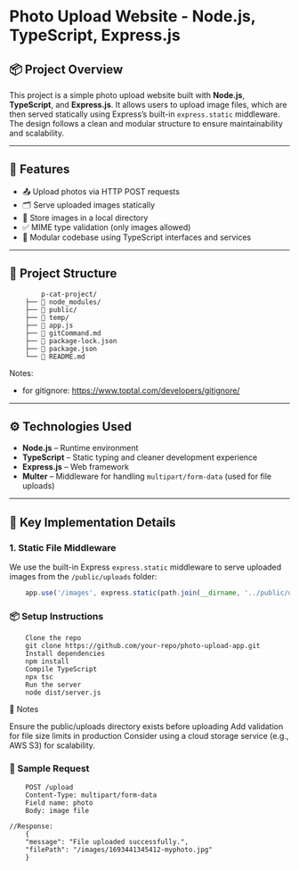 
# Photo Upload Website - Node.js, TypeScript, Express.js

## 📦 Project Overview

This project is a simple photo upload website built with **Node.js**, **TypeScript**, and **Express.js**. It allows users to upload image files, which are then served statically using Express’s built-in `express.static` middleware. The design follows a clean and modular structure to ensure maintainability and scalability.

---

## 🚀 Features

- 📤 Upload photos via HTTP POST requests
- 🗂️ Serve uploaded images statically
- 📁 Store images in a local directory
- ✅ MIME type validation (only images allowed)
- 🧱 Modular codebase using TypeScript interfaces and services

---

## 📁 Project Structure
            p-cat-project/
        ├── 📁 node_modules/
        ├── 📁 public/
        ├── 📁 temp/
        ├── 📄 app.js
        ├── 📄 gitCommand.md
        ├── 📄 package-lock.json
        ├── 📄 package.json
        └── 📄 README.md

Notes:
- for gitignore: https://www.toptal.com/developers/gitignore/


---

## ⚙️ Technologies Used

- **Node.js** – Runtime environment
- **TypeScript** – Static typing and cleaner development experience
- **Express.js** – Web framework
- **Multer** – Middleware for handling `multipart/form-data` (used for file uploads)

---

## 🧩 Key Implementation Details

### 1. Static File Middleware

We use the built-in Express `express.static` middleware to serve uploaded images from the `/public/uploads` folder:

```ts
    app.use('/images', express.static(path.join(__dirname, '../public/uploads')));
```

### 📦 Setup Instructions
```
    Clone the repo
    git clone https://github.com/your-repo/photo-upload-app.git
    Install dependencies
    npm install
    Compile TypeScript
    npx tsc
    Run the server
    node dist/server.js
```
📌 Notes

Ensure the public/uploads directory exists before uploading
Add validation for file size limits in production
Consider using a cloud storage service (e.g., AWS S3) for scalability.

### 📸 Sample Request
```
    POST /upload
    Content-Type: multipart/form-data
    Field name: photo
    Body: image file
```
```
//Response:
    {
    "message": "File uploaded successfully.",
    "filePath": "/images/1693441345412-myphoto.jpg"
    }
```

